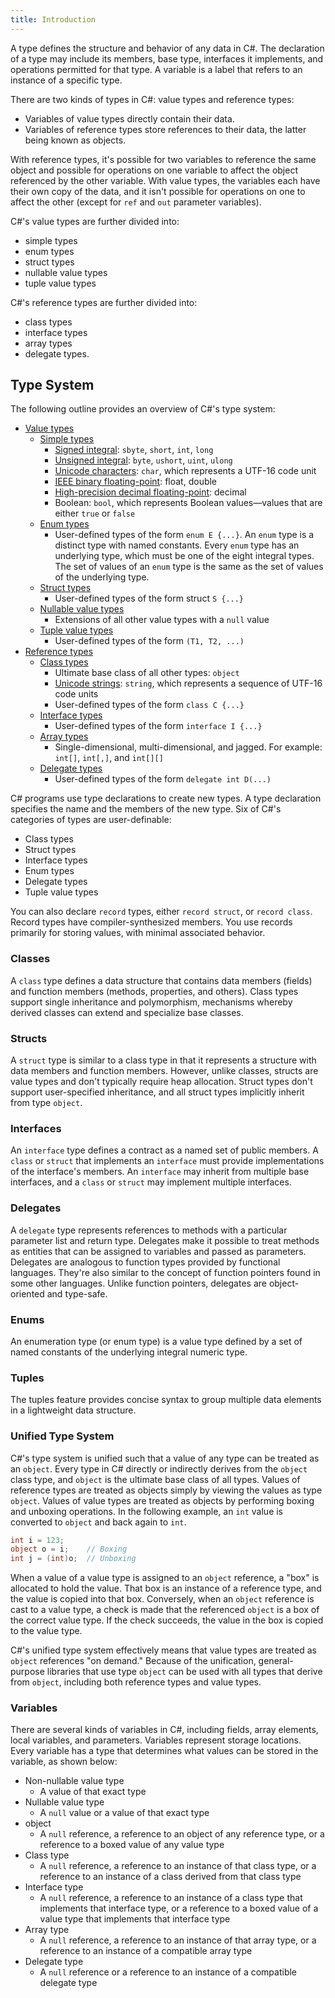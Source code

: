 ```yaml
---
title: Introduction
---
```


A type defines the structure and behavior of any data in C#. The declaration of a type may include its members, base type, interfaces it implements, and operations permitted for that type. A variable is a label that refers to an instance of a specific type.

There are two kinds of types in C#: value types and reference types:

- Variables of value types directly contain their data.
- Variables of reference types store references to their data, the latter being known as objects.

With reference types, it's possible for two variables to reference the same object and possible for operations on one variable to affect the object referenced by the other variable. With value types, the variables each have their own copy of the data, and it isn't possible for operations on one to affect the other (except for `ref` and `out` parameter variables).

C#'s value types are further divided into:

- simple types
- enum types
- struct types
- nullable value types
- tuple value types

C#'s reference types are further divided into:

- class types
- interface types
- array types
- delegate types.

## Type System

The following outline provides an overview of C#'s type system:

- [Value types](https://learn.microsoft.com/en-us/dotnet/csharp/language-reference/builtin-types/value-types)
  - [Simple types](https://learn.microsoft.com/en-us/dotnet/csharp/language-reference/builtin-types/value-types#built-in-value-types)
    - [Signed integral](https://learn.microsoft.com/en-us/dotnet/csharp/language-reference/builtin-types/integral-numeric-types): `sbyte`, `short`, `int`, `long`
    - [Unsigned integral](https://learn.microsoft.com/en-us/dotnet/csharp/language-reference/builtin-types/integral-numeric-types): `byte`, `ushort`, `uint`, `ulong`
    - [Unicode characters](https://learn.microsoft.com/en-us/dotnet/standard/base-types/character-encoding-introduction): `char`, which represents a UTF-16 code unit
    - [IEEE binary floating-point](https://learn.microsoft.com/en-us/dotnet/csharp/language-reference/builtin-types/floating-point-numeric-types): float, double
    - [High-precision decimal floating-point](https://learn.microsoft.com/en-us/dotnet/csharp/language-reference/builtin-types/floating-point-numeric-types): decimal
    - Boolean: `bool`, which represents Boolean values—values that are either `true` or `false`
  - [Enum types](https://learn.microsoft.com/en-us/dotnet/csharp/language-reference/builtin-types/enum)
    - User-defined types of the form `enum E {...}`. An `enum` type is a distinct type with named constants. Every `enum` type has an underlying type, which must be one of the eight integral types. The set of values of an `enum` type is the same as the set of values of the underlying type.
  - [Struct types](https://learn.microsoft.com/en-us/dotnet/csharp/language-reference/builtin-types/struct)
    - User-defined types of the form struct `S {...}`
  - [Nullable value types](https://learn.microsoft.com/en-us/dotnet/csharp/language-reference/builtin-types/nullable-value-types)
    - Extensions of all other value types with a `null` value
  - [Tuple value types](https://learn.microsoft.com/en-us/dotnet/csharp/language-reference/builtin-types/value-tuples)
    - User-defined types of the form `(T1, T2, ...)`
- [Reference types](https://learn.microsoft.com/en-us/dotnet/csharp/language-reference/keywords/reference-types)
  - [Class types](https://learn.microsoft.com/en-us/dotnet/csharp/language-reference/keywords/class)
    - Ultimate base class of all other types: `object`
    - [Unicode strings](https://learn.microsoft.com/en-us/dotnet/standard/base-types/character-encoding-introduction): `string`, which represents a sequence of UTF-16 code units
    - User-defined types of the form `class C {...}`
  - [Interface types](https://learn.microsoft.com/en-us/dotnet/csharp/language-reference/keywords/interface)
    - User-defined types of the form `interface I {...}`
  - [Array types](https://learn.microsoft.com/en-us/dotnet/csharp/language-reference/builtin-types/arrays)
    - Single-dimensional, multi-dimensional, and jagged. For example: `int[]`, `int[,]`, and `int[][]`
  - [Delegate types](https://learn.microsoft.com/en-us/dotnet/csharp/language-reference/builtin-types/reference-types#the-delegate-type)
    - User-defined types of the form `delegate int D(...)`

C# programs use type declarations to create new types. A type declaration specifies the name and the members of the new type. Six of C#'s categories of types are user-definable:

- Class types
- Struct types
- Interface types
- Enum types
- Delegate types
- Tuple value types

You can also declare `record` types, either `record struct`, or `record class`. Record types have compiler-synthesized members. You use records primarily for storing values, with minimal associated behavior.

### Classes

A `class` type defines a data structure that contains data members (fields) and function members (methods, properties, and others). Class types support single inheritance and polymorphism, mechanisms whereby derived classes can extend and specialize base classes.

### Structs

A `struct` type is similar to a class type in that it represents a structure with data members and function members. However, unlike classes, structs are value types and don't typically require heap allocation. Struct types don't support user-specified inheritance, and all struct types implicitly inherit from type `object`.

### Interfaces

An `interface` type defines a contract as a named set of public members. A `class` or `struct` that implements an `interface` must provide implementations of the interface's members. An `interface` may inherit from multiple base interfaces, and a `class` or `struct` may implement multiple interfaces.

### Delegates

A `delegate` type represents references to methods with a particular parameter list and return type. Delegates make it possible to treat methods as entities that can be assigned to variables and passed as parameters. Delegates are analogous to function types provided by functional languages. They're also similar to the concept of function pointers found in some other languages. Unlike function pointers, delegates are object-oriented and type-safe.

### Enums

An enumeration type (or enum type) is a value type defined by a set of named constants of the underlying integral numeric type.

### Tuples

The tuples feature provides concise syntax to group multiple data elements in a lightweight data structure.

### Unified Type System

C#'s type system is unified such that a value of any type can be treated as an `object`. Every type in C# directly or indirectly derives from the `object` class type, and `object` is the ultimate base class of all types. Values of reference types are treated as objects simply by viewing the values as type `object`. Values of value types are treated as objects by performing boxing and unboxing operations. In the following example, an `int` value is converted to `object` and back again to `int`.

```csharp
int i = 123;
object o = i;    // Boxing
int j = (int)o;  // Unboxing
```

When a value of a value type is assigned to an `object` reference, a "box" is allocated to hold the value. That box is an instance of a reference type, and the value is copied into that box. Conversely, when an `object` reference is cast to a value type, a check is made that the referenced `object` is a box of the correct value type. If the check succeeds, the value in the box is copied to the value type.

C#'s unified type system effectively means that value types are treated as `object` references "on demand." Because of the unification, general-purpose libraries that use type `object` can be used with all types that derive from `object`, including both reference types and value types.

### Variables

There are several kinds of variables in C#, including fields, array elements, local variables, and parameters. Variables represent storage locations. Every variable has a type that determines what values can be stored in the variable, as shown below:

- Non-nullable value type
  - A value of that exact type
- Nullable value type
  - A `null` value or a value of that exact type
- object
  - A `null` reference, a reference to an object of any reference type, or a reference to a boxed value of any value type
- Class type
  - A `null` reference, a reference to an instance of that class type, or a reference to an instance of a class derived from that class type
- Interface type
  - A `null` reference, a reference to an instance of a class type that implements that interface type, or a reference to a boxed value of a value type that implements that interface type
- Array type
  - A `null` reference, a reference to an instance of that array type, or a reference to an instance of a compatible array type
- Delegate type
  - A `null` reference or a reference to an instance of a compatible delegate type
